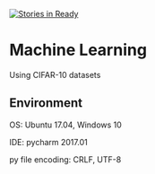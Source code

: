 [![Stories in Ready](https://badge.waffle.io/psk7142/ML_CIFAR-10.png?label=ready&title=Ready)](https://waffle.io/psk7142/ML_CIFAR-10?utm_source=badge)
# Machine Learning

Using CIFAR-10 datasets

## Environment

OS: Ubuntu 17.04, Windows 10

IDE: pycharm 2017.01

py file encoding: CRLF, UTF-8